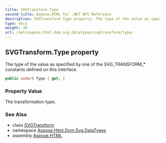 ```yaml
---
title: SVGTransform.Type
second_title: Aspose.HTML for .NET API Reference
description: SVGTransform Type property. The type of the value as specified by one of the SVG_TRANSFORM_ constants defined on this interface
type: docs
weight: 30
url: /net/aspose.html.dom.svg.datatypes/svgtransform/type/
---
```

## SVGTransform.Type property

The type of the value as specified by one of the SVG_TRANSFORM_* constants defined on this interface.

```csharp
public ushort Type { get; }
```

### Property Value

The transformation type.

### See Also

* class [SVGTransform](../)
* namespace [Aspose.Html.Dom.Svg.DataTypes](../../../aspose.html.dom.svg.datatypes/)
* assembly [Aspose.HTML](../../../)
